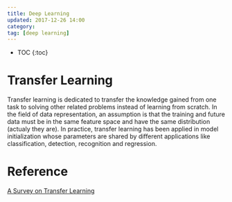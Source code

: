 ```yaml
---
title: Deep Learning
updated: 2017-12-26 14:00
category: 
tag: [deep learning]
---
```


* TOC
{:toc}

# Transfer Learning

Transfer learning is dedicated to transfer the knowledge gained from one task to solving other related problems instead of learning from scratch. 
In the field of data representation, an assumption is that the training and future data must be in the same feature space and have the same distribution (actualy they are). In practice, transfer learning has been applied in model initialization whose parameters are shared by different applications like classification, detection, recognition and regression.


# Reference
[A Survey on Transfer Learning](https://www.cse.ust.hk/~qyang/Docs/2009/tkde_transfer_learning.pdf)